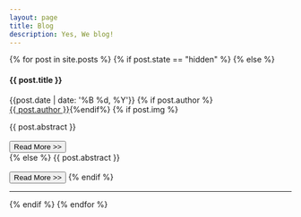 ```yaml
---
layout: page
title: Blog
description: Yes, We blog!
---
```


{% for post in site.posts %}
{% if post.state == "hidden" %}
{% else %}
#### {{ post.title }}
{{post.date | date: '%B %d, %Y'}}
{% if post.author %}<br><a href="{{ site.url }}/contacts/#{{ post.authorid }}" target="_blank">{{ post.author }}</a>{%endif%}
{% if post.img %}
<div class="row">
<div class="col-md-6 col-sm-6">
<span class="image fit"><img src="{{ site.url }}/postimages/{{ post.img }}" alt="" /></span>
</div>
<div class="col-md-6 col-sm-6">
{{ post.abstract }}<br><br>
<a href="{{ site.url }}{{ post.url }}"><button class="btn btn-default">Read More >></button></a>
</div>
{% else %}
{{ post.abstract }}<br><br>
<a href="{{ site.url }}{{ post.url }}"><button class="btn btn-default">Read More >></button></a>
{% endif %}
<hr>
{% endif %}
{% endfor %}